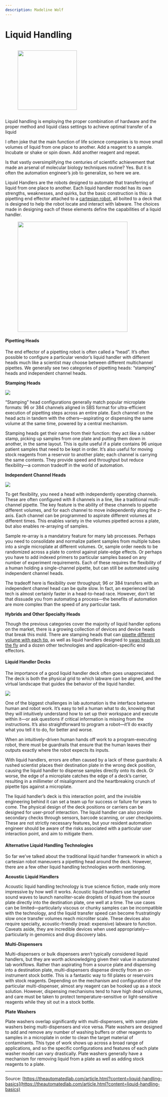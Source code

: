 ```yaml
---
description: Madeline Wolf
---
```


# Liquid Handling

<div>

<figure><img src="../../.gitbook/assets/image (40) (1).png" alt=""><figcaption></figcaption></figure>

 

<figure><img src="../../.gitbook/assets/image (44) (1).png" alt="" width="189"><figcaption></figcaption></figure>

 

<figure><img src="../../.gitbook/assets/image (42) (1).png" alt=""><figcaption></figcaption></figure>

</div>

Liquid handling is employing the proper combination of hardware and the proper method and liquid class settings to achieve optimal transfer of a liquid

I often joke that the main function of life science companies is to move small volumes of liquid from one place to another. Add a reagent to a sample. Incubate or shake or spin down. Add another reagent and repeat.

Is that vastly oversimplifying the centuries of scientific achievement that made an arsenal of molecular biology techniques routine? Yes. But it is often the automation engineer’s job to generalize, so here we are.

Liquid Handlers are the robots designed to automate that transferring of liquid from one place to another. Each liquid handler model has its own strengths, weaknesses, and quirks, but the basic construction is this: a pipetting end effector attached to a [cartesian robot](https://theautomatedlab.com/article.html?content=lab-robots), all bolted to a deck that is designed to help the robot locate and interact with labware. The choices made in designing each of these elements define the capabilities of a liquid handler.

<figure><img src="../../.gitbook/assets/image (1) (1) (1) (1) (1) (1) (1) (1) (1) (1) (1) (1) (1) (1) (1) (1) (1) (1) (1) (1) (1) (1) (1) (1) (1) (1) (1) (1).png" alt="" width="351"><figcaption></figcaption></figure>

#### Pipetting Heads

The end effector of a pipetting robot is often called a “head”. It’s often possible to configure a particular vendor’s liquid handler with different heads much like a scientist may choose between different multichannel pipettes. We generally see two categories of pipetting heads: “stamping” heads and independent channel heads.



**Stamping Heads**



![](https://theautomatedlab.com/assets/images/content/stamp-96.png)

“Stamping” head configurations generally match popular microplate formats: 96 or 384 channels aligned in SBS format for ultra-efficient execution of pipetting steps across an entire plate. Each channel on the head acts in tandem with the others—aspirating or dispensing the same volume at the same time, powered by a central mechanism.

Stamping heads get their name from their function: they act like a rubber stamp, picking up samples from one plate and putting them down in another, in the same layout. This is quite useful if a plate contains 96 unique patient samples that need to be kept in order. It’s also useful for moving stock reagents from a reservoir to another plate; each channel is carrying the same contents. They provide speed and throughput but reduce flexibility—a common tradeoff in the world of automation.





**Independent Channel Heads**

![](https://theautomatedlab.com/assets/images/content/independent-8.png)



To get flexibility, you need a head with independently operating channels. These are often configured with 8 channels in a line, like a traditional multi-channel pipette. The key feature is the ability of these channels to pipette different volumes, and for each channel to move independently along the z-axis. Each channel can be programmed to aspirate different volumes at different times. This enables variety in the volumes pipetted across a plate, but also enables re-arraying of samples.

Sample re-array is a mandatory feature for many lab processes. Perhaps you need to consolidate and normalize patient samples from multiple tubes into a single microplate at different volumes. Or, sample order needs to be randomized across a plate to control against plate-edge effects. Or perhaps you have to add indexed primers to particular samples based on any number of experiment requirements. Each of these requires the flexibility of a human holding a single-channel pipette, but can still be automated using independent channel heads.

The tradeoff here is flexibility over throughput; 96 or 384 transfers with an independent channel head can be quite slow. In fact, an experienced lab tech is almost certainly faster in a head-to-head race. However, don’t let that dissuade you from automating a process—the benefits of automation are more complex than the speed of any particular task.

**Hybrids and Other Specialty Heads**

Though the previous categories cover the majority of liquid handler options on the market, there is a growing collection of devices and device heads that break this mold. There are stamping heads that can [pipette different volume with each tip](https://dynamicdevices.com/technology/#volume-verified-pipetting-technology), as well as liquid handlers designed to [swap heads on the fly](https://www.tecan.com/fluent-automated-workstation#features-benefits) and a dozen other technologies and application-specific end effectors.

#### Liquid Handler Decks

The importance of a good liquid handler deck often goes unappreciated. The deck is both the physical grid to which labware can be aligned, and the virtual landscape that guides the behavior of the liquid handler.

![](https://theautomatedlab.com/assets/images/content/deck.png)

One of the biggest challenges in lab automation is the interface between human and robot work. It’s easy to tell a human what to do, knowing that they will intuitively understand how to set up their workspace and execute within it—or ask questions if critical information is missing from the instructions. It’s also straightforward to program a robot—it’ll do exactly what you tell it to do, for better and worse.

When an intuitively-driven human hands off work to a program-executing robot, there must be guardrails that ensure that the human leaves their outputs exactly where the robot expects its inputs.

With liquid handlers, errors are often caused by a lack of these guardrails: A rushed scientist places their destination plate in the wrong deck position, causing the liquid handler to dispense samples directly onto its deck. Or worse, the edge of a microplate catches the edge of a deck’s carrier, resulting in a millimeter of misalignment and the heartbreaking crunch of pipette tips against a microplate.

The liquid handler’s deck is this interaction point, and the invisible engineering behind it can set a team up for success or failure for years to come. The physical design of the deck positions or carriers can be designed for user-proof interaction. The liquid handler can also provide secondary checks through sensors, barcode scanning, or user checkpoints. These are not strictly necessary features, but your resident automation engineer should be aware of the risks associated with a particular user interaction point, and aim to mitigate them.

#### Alternative Liquid Handling Technologies

So far we’ve talked about the traditional liquid handler framework in which a cartesian robot maneuvers a pipetting head around the deck. However, there are a few other liquid handling technologies worth mentioning.

**Acoustic Liquid Handlers**

Acoustic liquid handling technology is true science fiction, made only more impressive by how well it works. Acoustic liquid handlers use targeted sound waves to launch nanoliter-scale droplets of liquid from the source plate directly into the destination plate, one well at a time. The use cases can be limited—particularly viscous or chunky samples can be incompatible with the technology, and the liquid transfer speed can become frustratingly slow once transfer volumes reach microliter scale. These devices also require specialty, acoustic-friendly (read: expensive) labware to function. Caveats aside, they are incredible devices when used appropriately—particularly in genomics and drug discovery labs.

**Multi-Dispensers**

Multi-dispensers or bulk dispensers aren’t typically considered liquid handlers, but they are worth acknowledging given their value in automated lab workflows. Rather than aspirating from a source plate and dispensing into a destination plate, multi-dispensers dispense directly from an on-instrument stock bottle. This is a fantastic way to fill plates or reservoirs with stock reagents. Depending on the mechanism and configuration of the particular multi-dispenser, almost any reagent can be hooked up as a stock solution. However, dispensing mechanisms tend to have high dead volumes, and care must be taken to protect temperature-sensitive or light-sensitive reagents while they sit out in a stock bottle.

**Plate Washers**

Plate washers overlap significantly with multi-dispensers, with some plate washers being multi-dispensers and vice versa. Plate washers are designed to add and remove any number of washing buffers or other reagents to samples in a microplate in order to clean the target material of contaminants. This type of work shows up across a broad range of applications, and so the specific configurations and features of each plate washer model can vary drastically. Plate washers generally have a mechanism for removing liquid from a plate as well as adding stock reagents to a plate.

***

Source: [https://theautomatedlab.com/article.html?content=liquid-handling-basics](https://theautomatedlab.com/article.html?content=liquid-handling-basics)
